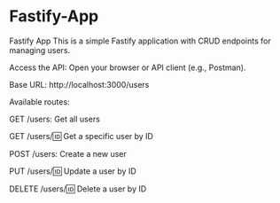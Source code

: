 # Fastify-App
Fastify App
This is a simple Fastify application with CRUD endpoints for managing users.

Access the API:
Open your browser or API client (e.g., Postman).

Base URL: http://localhost:3000/users


Available routes:

GET /users: Get all users

GET /users/:id: Get a specific user by ID

POST /users: Create a new user

PUT /users/:id: Update a user by ID

DELETE /users/:id: Delete a user by ID
